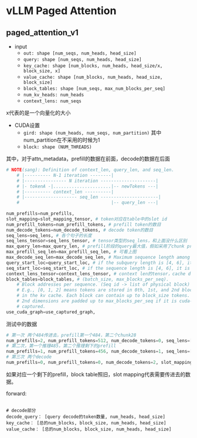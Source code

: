 #  vLLM Paged Attention

## paged_attention_v1

* input
  * ``out: shape [num_seqs, num_heads, head_size]``
  * ``query: shape [num_seqs, num_heads, head_size]``
  * ``key_cache: shape [num_blocks, num_heads, head_size/x, block_size, x]``
  * ``value_cache: shape [num_blocks, num_heads, head_size, block_size]``
  * ``block_tables: shape [num_seqs, max_num_blocks_per_seq]``
  * ``num_kv_heads: num_heads``
  * ``context_lens: num_seqs``

x代表的是一个向量化的大小



* CUDA设置
  * ``gird: shape (num_heads, num_seqs, num_partition)`` 其中num_partition在不采用的时候为1
  * ``block: shape (NUM_THREADS)``





其中，对于attn_metadata，prefill的数据在前面，decode的数据在后面

```python
# NOTE(sang): Definition of context_len, query_len, and seq_len.
    # |---------- N-1 iteration --------|
    # |---------------- N iteration ---------------------|
    # |- tokenA -|......................|-- newTokens ---|
    # |---------- context_len ----------|
    # |-------------------- seq_len ----------------------|
    #                                   |-- query_len ---|
    
num_prefills=num_prefills,
slot_mapping=slot_mapping_tensor, # token对应在table中的slot id
num_prefill_tokens=num_prefill_tokens, # prefill token的数目
num_decode_tokens=num_decode_tokens, # decode token的数目
seq_lens=seq_lens, # 各个句子的长度
seq_lens_tensor=seq_lens_tensor, # tensor类型的seq_lens，和上面没什么区别
max_query_len=max_query_len, # prefill阶段的query最大值，假如采用了chunk prefill，query_len，而不是context_len。比如484第一次chunked prefill算了20，则第二次max_query_len为464
max_prefill_seq_len=max_prefill_seq_len, # 可看上图
max_decode_seq_len=max_decode_seq_len, # Maximum sequence length among decode batch. 0 if there are prefill requests only.
query_start_loc=query_start_loc, # if the subquery length is [4, 6], it is [0, 4, 10]. 这个是query，假如decode，query是1
seq_start_loc=seq_start_loc, # if the sequence length is [4, 6], it is [0, 4, 10]. 这个是sequence
context_lens_tensor=context_lens_tensor, # context len的tensor，cache decode中不存储
block_tables=block_tables, # (batch_size, max_blocks_per_seq).
    # Block addresses per sequence. (Seq id -> list of physical block)
    # E.g., [0, 1, 2] means tokens are stored in 0th, 1st, and 2nd blocks
    # in the kv cache. Each block can contain up to block_size tokens.
    # 2nd dimensions are padded up to max_blocks_per_seq if it is cuda-graph
    # captured.
use_cuda_graph=use_captured_graph,
```

测试中的数据

```python
# 第一次 两个484传进去，prefill第一个484，第二个chunk28
num_prefills=2, num_prefill_tokens=512, num_decode_tokens=0, seq_lens=[28, 484], seq_lens_tensor=tensor([ 28, 484], device='cuda:0', dtype=torch.int32), max_query_len=484, max_prefill_seq_len=484, max_decode_seq_len=0, query_start_loc=tensor([  0,  28, 512], device='cuda:0', dtype=torch.int32), seq_start_loc=tensor([  0,  28, 512], device='cuda:0', dtype=torch.int32), context_lens_tensor=tensor([0, 0], device='cuda:0', dtype=torch.int32), 
# 第二次，第一个推理485，第二个推理剩下的prefill
num_prefills=1, num_prefill_tokens=456, num_decode_tokens=1, seq_lens=[485, 484], seq_lens_tensor=tensor([485, 484], device='cuda:0', dtype=torch.int32), max_query_len=456, max_prefill_seq_len=484, max_decode_seq_len=485, query_start_loc=tensor([  0,   1, 457], device='cuda:0', dtype=torch.int32), seq_start_loc=tensor([  0, 485, 969], device='cuda:0', dtype=torch.int32), context_lens_tensor=tensor([484,  28], device='cuda:0', dtype=torch.int32),
# 第三次 两个decode
num_prefills=0, num_prefill_tokens=0, num_decode_tokens=2, slot_mapping=tensor([2051253, 2050756], device='cuda:0'), seq_lens=[486, 485], seq_lens_tensor=tensor([486, 485], device='cuda:0', dtype=torch.int32), max_query_len=1, max_prefill_seq_len=0, max_decode_seq_len=486, query_start_loc=tensor([0, 1, 2], device='cuda:0', dtype=torch.int32), seq_start_loc=tensor([  0, 486, 971], device='cuda:0', dtype=torch.int32), context_lens_tensor=tensor([485, 484], device='cuda:0', dtype=torch.int32)
```

如果对应一个剩下的prefill，block table照旧，slot mapping代表需要传进去的数据。



forward:

```

# decode部分
decode_query： [query decode的token数量, num_heads, head_size]
key_cache： [总的num_blocks, block_size, num_heads, head_size]
value_cache： [总的num_blocks, block_size, num_heads, head_size]
```

